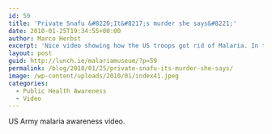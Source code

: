```yaml
---
id: 59
title: 'Private Snafu &#8220;It&#8217;s murder she says&#8221;'
date: 2010-01-25T19:34:55+00:00
author: Marco Herbst
excerpt: 'Nice video showing how the US troops got rid of Malaria. In the beginning anopheles mosquitoes rocked, but later on people got to know about the transmission of malaria, and so everything necessary in order avoid mosquito bites was done. But still persons like snafu are a meal for mosquitoes.   '
layout: post
guid: http://lunch.ie/malariamuseum/?p=59
permalink: /blog/2010/01/25/private-snafu-its-murder-she-says/
image: /wp-content/uploads/2010/01/index41.jpeg
categories:
  - Public Health Awareness
  - Video
---
```

US Army malaria awareness video.